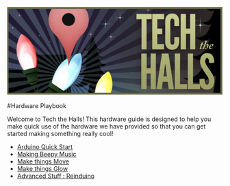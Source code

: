 ![](img/tech-the-halls.jpg)

#Hardware Playbook

Welcome to Tech the Halls! This hardware guide is designed to help you make quick use of the hardware we have provided so that you can get started making something really cool!

- [Arduino Quick Start](arduino/README.MD)
- [Making Beepy Music](beeps/README.MD)
- [Make things Move](move/README.MD)
- [Make things Glow](lights/README.MD)
- [Advanced Stuff : Reinduino](reinduino/README.MD)